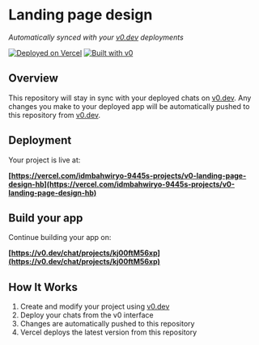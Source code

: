# Landing page design

*Automatically synced with your [v0.dev](https://v0.dev) deployments*

[![Deployed on Vercel](https://img.shields.io/badge/Deployed%20on-Vercel-black?style=for-the-badge&logo=vercel)](https://vercel.com/idmbahwiryo-9445s-projects/v0-landing-page-design-hb)
[![Built with v0](https://img.shields.io/badge/Built%20with-v0.dev-black?style=for-the-badge)](https://v0.dev/chat/projects/kj00ftM56xp)

## Overview

This repository will stay in sync with your deployed chats on [v0.dev](https://v0.dev).
Any changes you make to your deployed app will be automatically pushed to this repository from [v0.dev](https://v0.dev).

## Deployment

Your project is live at:

**[https://vercel.com/idmbahwiryo-9445s-projects/v0-landing-page-design-hb](https://vercel.com/idmbahwiryo-9445s-projects/v0-landing-page-design-hb)**

## Build your app

Continue building your app on:

**[https://v0.dev/chat/projects/kj00ftM56xp](https://v0.dev/chat/projects/kj00ftM56xp)**

## How It Works

1. Create and modify your project using [v0.dev](https://v0.dev)
2. Deploy your chats from the v0 interface
3. Changes are automatically pushed to this repository
4. Vercel deploys the latest version from this repository
